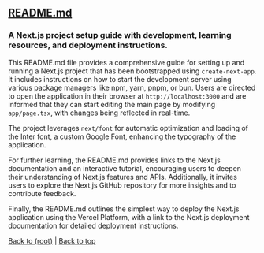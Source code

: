 ## [README.md](README.md)

### A Next.js project setup guide with development, learning resources, and deployment instructions.

This README.md file provides a comprehensive guide for setting up and running a Next.js project that has been bootstrapped using `create-next-app`. It includes instructions on how to start the development server using various package managers like npm, yarn, pnpm, or bun. Users are directed to open the application in their browser at `http://localhost:3000` and are informed that they can start editing the main page by modifying `app/page.tsx`, with changes being reflected in real-time.

The project leverages `next/font` for automatic optimization and loading of the Inter font, a custom Google Font, enhancing the typography of the application.

For further learning, the README.md provides links to the Next.js documentation and an interactive tutorial, encouraging users to deepen their understanding of Next.js features and APIs. Additionally, it invites users to explore the Next.js GitHub repository for more insights and to contribute feedback.

Finally, the README.md outlines the simplest way to deploy the Next.js application using the Vercel Platform, with a link to the Next.js deployment documentation for detailed deployment instructions.

[Back to (root)](#root) | [Back to top](#table-of-contents)

